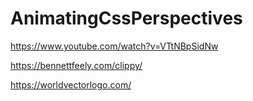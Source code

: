 # AnimatingCssPerspectives

https://www.youtube.com/watch?v=VTtNBpSidNw

https://bennettfeely.com/clippy/

https://worldvectorlogo.com/
